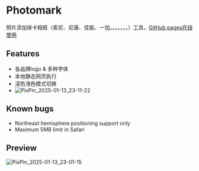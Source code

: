 # Photomark
照片添加徕卡相框（索尼、尼康、佳能、一加。。。。。。。）工具，[GitHub pages在线使用](https://codeniuma.github.io/Photomark/)

## Features
* 各品牌logo & 多种字体
* 本地静态网页执行
* 深色浅色模式切换
* ![PixPin_2025-01-13_23-11-22](https://github.com/user-attachments/assets/b47cdc88-4ffd-4962-8e41-d26d5d877bcc)


## Known bugs
* Northeast hemisphere positioning support only
* Maximum 5MB limit in Safari

## Preview
![PixPin_2025-01-13_23-01-15](https://github.com/user-attachments/assets/8e430e65-10d1-445b-8e53-b1c2eb8f1928)

